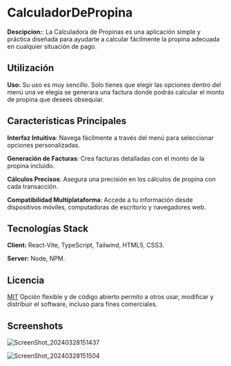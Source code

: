 # CalculadorDePropina

**Descipcion:**: La Calculadora de Propinas es una aplicación simple y práctica diseñada para ayudarte a calcular fácilmente la propina adecuada en cualquier situación de pago.

## Utilización

**Uso:**  Su uso es muy sencillo. Solo tienes que elegir las opciones dentro del menú una ve elegía se generara una factura donde podrás calcular el monto de propina que desees obsequiar.

## Características Principales

**Interfaz Intuitiva**: Navega fácilmente a través del menú para seleccionar opciones personalizadas.

**Generación de Facturas**: Crea facturas detalladas con el monto de la propina incluido.

**Cálculos Precisos**: Asegura una precisión en los cálculos de propina con cada transacción.

**Compatibilidad Multiplataforma**: Accede a tu información desde dispositivos móviles, computadoras de escritorio y navegadores web.

## Tecnologías Stack

**Client:** React-Vite, TypeScript, Tailwind, HTML5, CSS3.

**Server:** Node, NPM.

## Licencia

[MIT](https://choosealicense.com/licenses/mit/)  Opción flexible y de código abierto permito a otros usar, modificar y distribuir el software, incluso para fines comerciales.


## Screenshots

![ScreenShot_20240328151437](https://github.com/joosudev/CalculadorDePropinas/assets/47118243/7ca3b8d8-7fa8-46ec-a027-3c9b3b770179)

![ScreenShot_20240328151504](https://github.com/joosudev/CalculadorDePropinas/assets/47118243/c2aaca9d-2f0e-4f5c-8e82-449475c04116)



